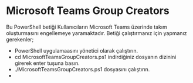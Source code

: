 # Microsoft Teams Group Creators
Bu PowerShell betiği Kullanıcıların Microsoft Teams üzerinde takım oluşturmasını engellemeye yaramaktadır.
Betiği çalıştırmanız için yapmanız gerekenler;
- PowerShell uygulamaasını yönetici olarak çalıştırın.
- cd MicrosoftTeamsGroupCreators.ps1 indirdiğiniz dosyanın dizinini girerek enter tuşuna basın.
- ./MicrosoftTeamsGroupCreators.ps1 dosyasını çalıştırın.
- 
